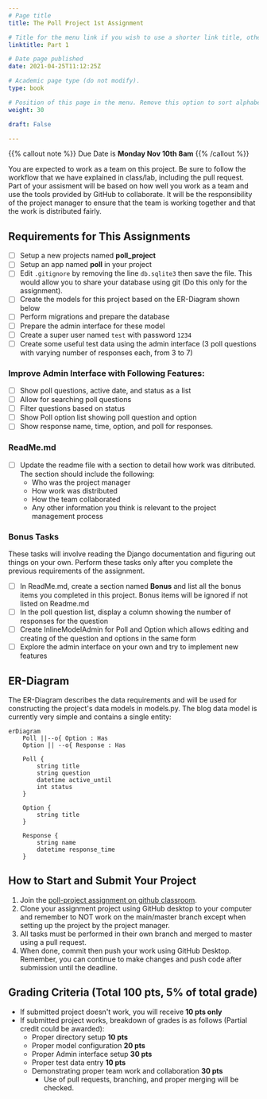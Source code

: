 ```yaml
---
# Page title
title: The Poll Project 1st Assignment

# Title for the menu link if you wish to use a shorter link title, otherwise remove this option.
linktitle: Part 1

# Date page published
date: 2021-04-25T11:12:25Z

# Academic page type (do not modify).
type: book

# Position of this page in the menu. Remove this option to sort alphabetically.
weight: 30

draft: False

---
```


{{% callout note %}}
Due Date is <strong>Monday Nov 10th 8am</strong>
{{% /callout %}}

You are expected to work as a team on this project. Be sure to follow the workflow that we have explained in class/lab, including the pull request. Part of your assisment will be based on how well you work as a team and use the tools provided by GitHub to collaborate. It will be the responsibility of the project manager to ensure that the team is working together and that the work is distributed fairly.

## Requirements for This Assignments 

- [ ] Setup a new projects named **poll_project**
- [ ] Setup an app named **poll** in your project
- [ ] Edit `.gitignore` by removing the line `db.sqlite3` then save the file. This would allow you to share your database using git (Do this only for the assignment).
- [ ] Create the models for this project based on the ER-Diagram shown below
- [ ] Perform migrations and prepare the database
- [ ] Prepare the admin interface for these model
- [ ] Create a super user named `test` with password `1234`
- [ ] Create some useful test data using the admin interface (3 poll questions with varying number of responses each, from 3 to 7)

### Improve Admin Interface with Following Features:

- [ ] Show poll questions, active date, and status as a list
- [ ] Allow for searching poll questions
- [ ] Filter questions based on status
- [ ] Show Poll option list showing poll question and option
- [ ] Show response name, time, option, and poll for responses.

### ReadMe.md
- [ ] Update the readme file with a section to detail how work was ditributed. The section should include the following:
    - Who was the project manager
    - How work was distributed
    - How the team collaborated
    - Any other information you think is relevant to the project management process

### Bonus Tasks

These tasks will involve reading the Django documentation and figuring out things on your own. Perform these tasks only after you complete the previous requirements of the assignment.

- [ ] In ReadMe.md, create a section named **Bonus** and list all the bonus items you completed in this project. Bonus items will be ignored if not listed on Readme.md
- [ ] In the poll question list, display a column showing the number of responses for the question
- [ ] Create InlineModelAdmin for Poll and Option which allows editing and creating of the question and options in the same form
- [ ] Explore the admin interface on your own and try to implement new features

## ER-Diagram

The ER-Diagram describes the data requirements and will be used for constructing the project's data models in models.py. The blog data model is currently very simple and contains a single entity:

```mermaid
erDiagram
    Poll ||--o{ Option : Has
    Option || --o{ Response : Has

    Poll {
        string title
        string question
        datetime active_until
        int status 
    }
    
    Option {
        string title
    }

    Response {
        string name
        datetime response_time
    }
```

## How to Start and Submit Your Project

1. Join the [poll-project assignment on github classroom](https://classroom.github.com/a/WKTq9ELG).
2. Clone your assignment project using GitHub desktop to your computer and remember to NOT work on the main/master branch except when setting up the project by the project manager. 
3. All tasks must be performed in their own branch and merged to master using a pull request. 
4. When done, commit then push your work using GitHub Desktop. Remember, you can continue to make changes and push code after submission until the deadline.

## Grading Criteria (Total 100 pts, 5% of total grade)

- If submitted project doesn't work, you will receive **10 pts only**
- If submitted project works, breakdown of grades is as follows (Partial credit could be awarded):
    - Proper directory setup **10 pts**
    - Proper model configuration **20 pts**
    - Proper Admin interface setup **30 pts**
    - Proper test data entry **10 pts**
    - Demonstrating proper team work and collaboration **30 pts**
        - Use of pull requests, branching, and proper merging will be checked.
